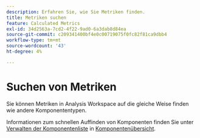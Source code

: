 ```yaml
---
description: Erfahren Sie, wie Sie Metriken finden.
title: Metriken suchen
feature: Calculated Metrics
exl-id: 34d2563a-7cd2-4f22-9ad0-6a3dab8d84ea
source-git-commit: c209341400bf4e0c00719075f0fc82f81ca9dbb4
workflow-type: tm+mt
source-wordcount: '43'
ht-degree: 4%

---
```


# Suchen von Metriken

Sie können Metriken in Analysis Workspace auf die gleiche Weise finden wie andere Komponententypen.

Informationen zum schnellen Auffinden von Komponenten finden Sie unter [Verwalten der Komponentenliste](/help/components/overview.md#manage-the-component-list) in [Komponentenübersicht](/help/components/overview.md).
